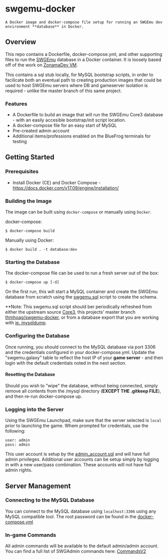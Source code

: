 # swgemu-docker
```
A Docker image and docker-compose file setup for running an SWGEmu dev environment **database** in Docker.
```

## Overview
This repo contains a Dockerfile, docker-compose.yml, and other supporting files to run the [SWGEmu](https://www.swgemu.com/) database in a Docker container. It is loosely based off of the work on [ZonamaDev VM](https://github.com/Zonama/ZonamaDev).

This contains a sql stub locally, for MySQL bootstrap scripts,  in order to facilicate both an eventual path to creating production images that could be used to host SWGEmu servers where DB and gameserver isolation is required - unlike the master branch of this same project.

### Features

* A Dockerfile to build an image that will run the SWGEmu Core3 database - with an easily accesible bootstrap/init script location.
* A docker-compose file for an easy start of MySQL
* Pre-created admin account
* Additional items/professions enabled on the BlueFrog terminals for testing

## Getting Started

### Prerequisites

* Install Docker (CE) and Docker Compose - https://docs.docker.com/v17.09/engine/installation/


### Building the Image

The image can be built using `docker-compose` or manually using `Docker`.

docker-compose:
```$bash
$ docker-compose build
```

Manually using Docker:
```$bash
$ docker build . -t database:dev
```

### Starting the Database

The docker-compose file can be used to run a fresh server out of the box:

```$bash
$ docker-compose up [-d]
```

On the first run, this will start a MySQL container and create the SWGEmu database from scratch using the [swgemu.sql](sql/swgemu.sql) script to create the schema.

**Note: This swgemu.sql script should ber periodically refreshed from either the upstream source [Core3](https://github.com/swgemu/Core3/tree/unstable/MMOCoreORB/sql), this projects' master branch [thmhoag/swgemu-docker](https://github.com/thmhoag/swgemu-docker/tree/master/sql), or from a database export that you are working with [ie. mysqldump](https://dev.mysql.com/doc/workbench/en/wb-admin-export-import-management.html). 


### Configuring the Database
Once running, you should connect to the MySQL database via port 3306 and the credentials configured in your docker-compose.yml. 
Update the "swgemu.galaxy" table to reflect the host IP of your **game server** - and then login with the default credentials noted in the next section.

#### Resetting the Database
Should you wish to "wipe" the database, without being connected, simply remove all contents from the /mysql directory (**EXCEPT THE .gitkeep FILE**), and then re-run docker-compose up.

### Logging into the Server

Using the SWGEmu Launchpad, make sure that the server selected is `local` prior to launching the game. Whem prompted for credentials, use the following:

```
user: admin
pass: admin
```

This user account is setup by the [admin_account.sql](sql/02-admin_account.sql) and will have full admin privileges. Additional user accounts can be setup simply by logging in with a new user/pass combination. These accounts will not have full admin rights.


## Server Management

### Connecting to the MySQL Database

You can connect to the MySQL database using `localhost:3306` using any MySQL compatible tool. The root password can be found in the [docker-compose.yml](docker-compose.yml)

### In-game Commands

All admin commands will be available to the default admin/admin account. You can find a full list of SWGAdmin commands here: [CommandsV2](https://drive.google.com/file/d/0BwjBDOFpOsM5OEVuMDh1U3BDYnM/view)

